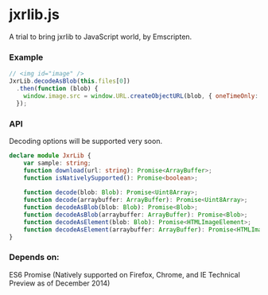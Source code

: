 jxrlib.js
=========

A trial to bring jxrlib to JavaScript world, by Emscripten.

### Example

```javascript
// <img id="image" />
JxrLib.decodeAsBlob(this.files[0])
  .then(function (blob) { 
    window.image.src = window.URL.createObjectURL(blob, { oneTimeOnly: true });
  });
```

### API

Decoding options will be supported very soon.

```typescript
declare module JxrLib {
    var sample: string;
    function download(url: string): Promise<ArrayBuffer>;
    function isNativelySupported(): Promise<boolean>;
    
    function decode(blob: Blob): Promise<Uint8Array>;
    function decode(arraybuffer: ArrayBuffer): Promise<Uint8Array>;
    function decodeAsBlob(blob: Blob): Promise<Blob>;
    function decodeAsBlob(arraybuffer: ArrayBuffer): Promise<Blob>;
    function decodeAsElement(blob: Blob): Promise<HTMLImageElement>;
    function decodeAsElement(arraybuffer: ArrayBuffer): Promise<HTMLImageElement>;
}
```

### Depends on:

ES6 Promise (Natively supported on Firefox, Chrome, and IE Technical Preview as of December 2014)

